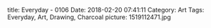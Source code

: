 title: Everyday - 0106
Date: 2018-02-20 07:41:11
Category: Art
Tags: Everyday, Art, Drawing, Charcoal
picture: 1519112471.jpg
